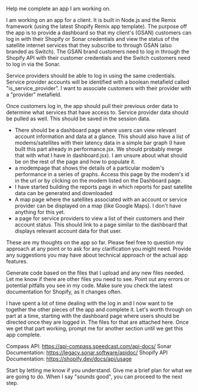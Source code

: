 Help me complete an app I am working on.

I am working on an app for a client. It is built in Node.js and the Remix framework (using the latest Shopify Remix app template). The purpose off the app is to provide a dashboard so that my client's (GSAN) customers can log in with their Shopify or Sonar credentials and view the status of the satellite internet services that they subscribe to through GSAN (also branded as Switch). The GSAN brand customers need to log in through the Shopify API with their customer credentials and the Switch customers need to log in via the Sonar.

Service providers should be able to log in using the same credentials. Service provider accounts will be identified with a boolean metafield called "is_service_provider". I want to associate customers with their provider with a "provider" metafield.

Once customers log in, the app should pull their previous order data to determine what services that have access to. Service provider data should be pulled as well. This should be saved in the session data.

- There should be a dashboard page where users can view relevant account information and data at a glance. This should also have a list of modems/satellites with their latency data in a simple bar graph (I have built this part already in performance.jsx. We should probably merge that with what I have in dashboard.jsx). I am unsure about what should be on the rest of the page and how to populate it.
- a modempage that shows the details of a particular modem's performance in a series of graphs. Access this page by the modem's id in the url or by clicking on the modem listed on the Dashboard page.
- I have started building the reports page in which reports for past satellite data can be generated and downloaded
- A map page where the satellites associated with an account or service provider can be displayed on a map (like Google Maps). I don't have anything for this yet.
- a page for service providers to view a list of their customers and their account status. This should link to a page similar to the dashboard that displays relevant account data for that user.

These are my thoughts on the app so far. Please feel free to question my approach at any point or to ask for any clarification you might need. Provide any suggestions you may have about technical approach or the actual app features.

Generate code based on the files that I upload and any new files needed. Let me know if there are other files you need to see. Point out any errors or potential pitfalls you see in my code. Make sure you check the latest documentation for Shopify, as it changes often.

I have spent a lot of time dealing with the log in and I now want to tie together the other pieces of the app and complete it. Let's worth through on part at a time, starting with the dashboard page where users should be directed once they are logged in. The files for that are attached here. Once we get that part working, prompt me for another section until we get this app complete.

Compass API: https://api-compass.speedcast.com/api-docs/
Sonar Documentation: https://legacy.sonar.software/apidoc/
Shopify API Documentation: https://shopify.dev/docs/api/usage

Start by letting me know if you understand. Give me a brief plan for what we are going to do. When I say "sounds good", you can proceed to the next step.
